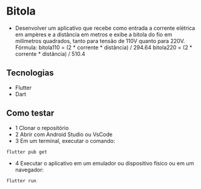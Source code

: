 # Bitola

- Desenvolver um aplicativo que recebe como entrada a corrente elétrica em ampères e a distância em metros e exibe a bitola do fio em milímetros quadrados, tanto para tensão de 110V quanto para 220V.
Fórmula:
bitola110 = (2 * corrente * distância) / 294.64
bitola220 = (2 * corrente * distância) / 510.4

## Tecnologias 
- Flutter
- Dart

## Como testar
- 1 Clonar o repositório
- 2  Abrir com Android Studio ou VsCode
- 3 Em um terminal, executar o comando:
```bash
flutter pub get
```
- 4 Executar o aplicativo em um emulador ou dispositivo físico ou em um navegador:
```bash
flutter run
```
